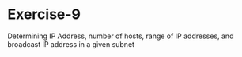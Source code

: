 # Exercise-9
Determining IP Address, number of hosts, range of IP addresses, and broadcast IP address in a given subnet 
